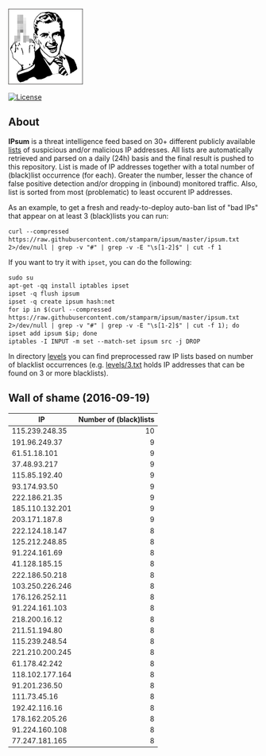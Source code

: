 ![Logo](logo.png)

[![License](https://img.shields.io/badge/license-Public_domain-red.svg)](https://wiki.creativecommons.org/wiki/Public_domain)

About
----

**IPsum** is a threat intelligence feed based on 30+ different publicly available [lists](https://github.com/stamparm/maltrail) of suspicious and/or malicious IP addresses. All lists are automatically retrieved and parsed on a daily (24h) basis and the final result is pushed to this repository. List is made of IP addresses together with a total number of (black)list occurrence (for each). Greater the number, lesser the chance of false positive detection and/or dropping in (inbound) monitored traffic. Also, list is sorted from most (problematic) to least occurent IP addresses.

As an example, to get a fresh and ready-to-deploy auto-ban list of "bad IPs" that appear on at least 3 (black)lists you can run:

```
curl --compressed https://raw.githubusercontent.com/stamparm/ipsum/master/ipsum.txt 2>/dev/null | grep -v "#" | grep -v -E "\s[1-2]$" | cut -f 1
```

If you want to try it with `ipset`, you can do the following:

```
sudo su
apt-get -qq install iptables ipset
ipset -q flush ipsum
ipset -q create ipsum hash:net
for ip in $(curl --compressed https://raw.githubusercontent.com/stamparm/ipsum/master/ipsum.txt 2>/dev/null | grep -v "#" | grep -v -E "\s[1-2]$" | cut -f 1); do ipset add ipsum $ip; done
iptables -I INPUT -m set --match-set ipsum src -j DROP
```

In directory [levels](levels) you can find preprocessed raw IP lists based on number of blacklist occurrences (e.g. [levels/3.txt](levels/3.txt) holds IP addresses that can be found on 3 or more blacklists).

Wall of shame (2016-09-19)
----

|IP|Number of (black)lists|
|---|--:|
115.239.248.35|10
191.96.249.37|9
61.51.18.101|9
37.48.93.217|9
115.85.192.40|9
93.174.93.50|9
222.186.21.35|9
185.110.132.201|9
203.171.187.8|9
222.124.18.147|8
125.212.248.85|8
91.224.161.69|8
41.128.185.15|8
222.186.50.218|8
103.250.226.246|8
176.126.252.11|8
91.224.161.103|8
218.200.16.12|8
211.51.194.80|8
115.239.248.54|8
221.210.200.245|8
61.178.42.242|8
118.102.177.164|8
91.201.236.50|8
111.73.45.16|8
192.42.116.16|8
178.162.205.26|8
91.224.160.108|8
77.247.181.165|8
